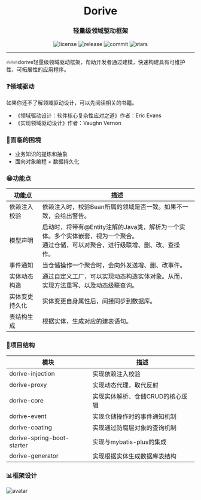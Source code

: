 <h1 align="center">Dorive</h1>
<h3 align="center">轻量级领域驱动框架</h3>
<p align="center">
  <img src="https://img.shields.io/github/license/chentaoah/dorive" alt="license">
  <img src="https://img.shields.io/github/v/release/chentaoah/dorive?display_name=tag&include_prereleases" alt="release">
  <img src="https://img.shields.io/github/commit-activity/y/chentaoah/dorive" alt="commit">
  <img src="https://img.shields.io/github/stars/chentaoah/dorive?color=%231890FF&style=flat-square" alt="stars">
</p>
<hr/>
🔥🔥🔥dorive轻量级领域驱动框架，帮助开发者通过建模，快速构建具有可维护性、可拓展性的应用程序。

### ❓领域驱动

如果你还不了解领域驱动设计，可以先阅读相关的书籍。

- 《领域驱动设计：软件核心复杂性应对之道》作者：Eric Evans
- 《实现领域驱动设计》作者：Vaughn Vernon

### 🙁面临的困境

- 业务知识的提炼和抽象
- 面向对象编程 + 数据持久化

### 😁功能点

| 功能点         | 描述                                                         |
| -------------- | ------------------------------------------------------------ |
| 依赖注入校验   | 依赖注入时，校验Bean所属的领域是否一致。如果不一致，会给出警告。 |
| 模型声明       | 启动时，将带有@Entity注解的Java类，解析为一个实体。多个实体嵌套，视为一个聚合。<br />通过仓储，可以对聚合，进行级联增、删、改、查操作。 |
| 事件通知       | 当仓储操作一个聚合时，会向外发送增、删、改事件。             |
| 实体动态构造   | 通过自定义工厂，可以实现动态构造实体对象。从而，实现方法重写、以及动态级联查询。 |
| 实体变更持久化 | 实体变更自身属性后，间接同步到数据库。                       |
| 表结构生成     | 根据实体，生成对应的建表语句。                               |

### 📖项目结构

| 模块                       | 描述                             |
| -------------------------- | -------------------------------- |
| dorive-injection           | 实现依赖注入校验                 |
| dorive-proxy               | 实现动态代理，取代反射           |
| dorive-core                | 实现实体解析、仓储CRUD的核心逻辑 |
| dorive-event               | 实现仓储操作时的事件通知机制     |
| dorive-coating             | 实现通过防腐层对象的查询机制     |
| dorive-spring-boot-starter | 实现与mybatis-plus的集成         |
| dorive-generator           | 实现根据实体生成数据库表结构     |

### 📊框架设计

![avatar](https://gitee.com/digital-engine/dorive/raw/master/doc/img/domain_model.png)